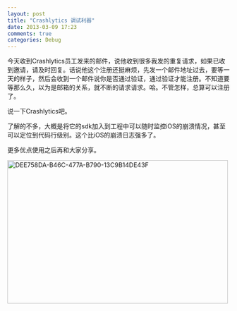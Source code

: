 ```yaml
---
layout: post
title: "Crashlytics 调试利器"
date: 2013-03-09 17:23
comments: true
categories: Debug
---
```


今天收到Crashlytics员工发来的邮件，说他收到很多我发的重复请求，如果已收到邀请，请及时回复。话说他这个注册还挺麻烦，先发一个邮件地址过去，要等一天的样子，然后会收到一个邮件说你是否通过验证，通过验证才能注册。不知道要等那么久，以为是邮箱的关系，就不断的请求请求。哈。不管怎样，总算可以注册了。

说一下Crashlytics吧。

了解的不多，大概是将它的sdk加入到工程中可以随时监控iOS的崩溃情况，甚至可以定位到代码行级别。这个比iOS的崩溃日志强多了。

更多优点使用之后再和大家分享。

<a href="http://www.flickr.com/photos/tuchangwei/8540600027/" title="Flickr 上 涂 涂 的 DEE758DA-B46C-477A-B790-13C9B14DE43F"><img src="http://static.flickr.com/8106/8540600027_a9a942a4ba.jpg" width="500" height="325" alt="DEE758DA-B46C-477A-B790-13C9B14DE43F"></a>
